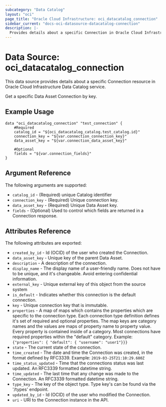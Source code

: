 ```yaml
---
subcategory: "Data Catalog"
layout: "oci"
page_title: "Oracle Cloud Infrastructure: oci_datacatalog_connection"
sidebar_current: "docs-oci-datasource-datacatalog-connection"
description: |-
  Provides details about a specific Connection in Oracle Cloud Infrastructure Data Catalog service
---
```


# Data Source: oci_datacatalog_connection
This data source provides details about a specific Connection resource in Oracle Cloud Infrastructure Data Catalog service.

Get a specific Data Asset Connection by key.

## Example Usage

```hcl
data "oci_datacatalog_connection" "test_connection" {
	#Required
	catalog_id = "${oci_datacatalog_catalog.test_catalog.id}"
	connection_key = "${var.connection_connection_key}"
	data_asset_key = "${var.connection_data_asset_key}"

	#Optional
	fields = "${var.connection_fields}"
}
```

## Argument Reference

The following arguments are supported:

* `catalog_id` - (Required) unique Catalog identifier
* `connection_key` - (Required) Unique connection key.
* `data_asset_key` - (Required) Unique Data Asset key.
* `fields` - (Optional) Used to control which fields are returned in a Connection response. 


## Attributes Reference

The following attributes are exported:

* `created_by_id` - Id (OCID) of the user who created the Connection.
* `data_asset_key` - Unique key of the parent Data Asset.
* `description` - A description of the connection.
* `display_name` - The display name of a user-friendly name. Does not have to be unique, and it's changeable. Avoid entering confidential information. 
* `external_key` - Unique external key of this object from the source system
* `is_default` - Indicates whether this connection is the default connection.
* `key` - Unique connection key that is immutable.
* `properties` - A map of maps which contains the properties which are specific to the connection type. Each connection type definition defines it's set of required and optional properties. The map keys are category names and the values are maps of property name to property value. Every property is contained inside of a category. Most connections have required properties within the "default" category. Example: `{"properties": { "default": { "username": "user1"}}}` 
* `state` - The current state of the connection.
* `time_created` - The date and time the Connection was created, in the format defined by RFC3339. Example: `2019-03-25T21:10:29.600Z` 
* `time_status_updated` - Time that the connections status was last updated. An RFC3339 formatted datetime string.
* `time_updated` - The last time that any change was made to the Connection. An RFC3339 formatted datetime string. 
* `type_key` - The key of the object type. Type key's can be found via the '/types' endpoint.
* `updated_by_id` - Id (OCID) of the user who modified the Connection.
* `uri` - URI to the Connection instance in the API.

